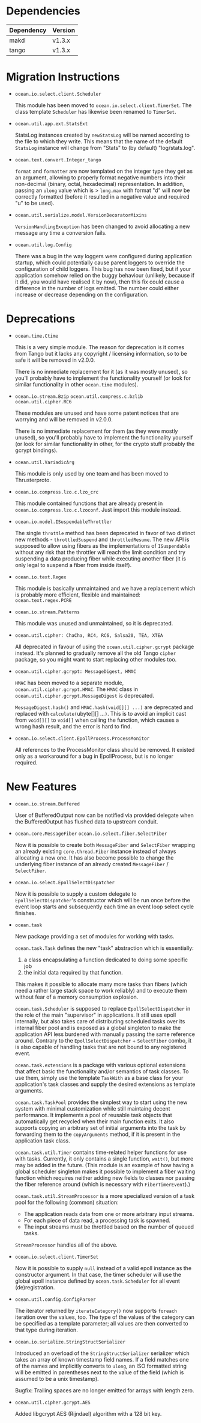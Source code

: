 Dependencies
============

Dependency | Version
-----------|---------
makd       | v1.3.x
tango      | v1.3.x

Migration Instructions
======================

* `ocean.io.select.client.Scheduler`

  This module has been moved to `ocean.io.select.client.TimerSet`. The class
  template `Scheduler` has likewise been renamed to `TimerSet`.

* `ocean.util.app.ext.StatsExt`

  StatsLog instances created by `newStatsLog` will be named according to the file to which
  they write.  This means that the name of the default `StatsLog` instance will change from
  "Stats" to (by default) "log/stats.log".

* `ocean.text.convert.Integer_tango`

  `format` and `formatter` are now templated on the integer type they get as an argument,
  allowing to properly format negative numbers into their non-decimal
  (binary, octal, hexadecimal) representation.
  In addition, passing an `ulong` value which is > `long.max` with format "d" will now
  be correctly formatted (before it resulted in a negative value and required "u" to be used).

* `ocean.util.serialize.model.VersionDecoratorMixins`

  `VersionHandlingException` has been changed to avoid allocating a
  new message any time a conversion fails.

* `ocean.util.log.Config`

  There was a bug in the way loggers were configured during application startup,
  which could potentially cause parent loggers to override the configuration of
  child loggers. This bug has now been fixed, but if your application somehow
  relied on the buggy behaviour (unlikely, because if it did, you would have
  realised it by now), then this fix could cause a difference in the number of
  logs emitted. The number could either increase or decrease depending on the
  configuration.

Deprecations
============

* `ocean.time.Ctime`

  This is a very simple module. The reason for deprecation is it comes from
  Tango but it lacks any copyright / licensing information, so to be safe it
  will be removed in v2.0.0.

  There is no inmediate replacement for it (as it was mostly unused), so you'll
  probably have to implement the functionality yourself (or look for similar
  functionality in other `ocean.time` modules).

* `ocean.io.stream.Bzip` `ocean.util.compress.c.bzlib` `ocean.util.cipher.RC6`

  These modules are unused and have some patent notices that are worrying and
  will be removed in v2.0.0.

  There is no immediate replacement for them (as they were mostly unused), so
  you'll probably have to implement the functionality yourself (or look for
  similar functionality in other, for the crypto stuff probably the gcrypt
  bindings).

* `ocean.util.VariadicArg`

  This module is only used by one team and has been moved to Thrusterproto.

* `ocean.io.compress.lzo.c.lzo_crc`

  This module contained functions that are already present in
  `ocean.io.compress.lzo.c.lzoconf`. Just import this module instead.

* `ocean.io.model.ISuspendableThrottler`

  The single `throttle` method has been deprecated in favor of two distinct
  new methods - `throttledSuspend` and `throttledResume`. The new API is
  supposed to allow using fibers as the implementations of `ISuspendable`
  without any risk that the throttler will reach the limit condition and try
  suspending a data producing fiber while executing another fiber (it is only
  legal to suspend a fiber from inside itself).

* `ocean.io.text.Regex`

  This module is basically unmaintained and we have a replacement which is
  probably more efficient, flexible and maintained: `ocean.text.regex.PCRE`

* `ocean.io.stream.Patterns`

  This module was unused and unmaintained, so it is deprecated.

* `ocean.util.cipher: ChaCha, RC4, RC6, Salsa20, TEA, XTEA`

  All deprecated in favour of using the `ocean.util.cipher.gcrypt` package
  instead. It's planned to gradually remove all the old Tango `cipher` package,
  so you might want to start replacing other modules too.

* `ocean.util.cipher.gcrypt: MessageDigest, HMAC`

  `HMAC` has been moved to a separate module, `ocean.util.cipher.gcrypt.HMAC`.
  The `HMAC` class in `ocean.util.cipher.gcrypt.MessageDigest` is deprecated.

  `MessageDigest.hash()` and `HMAC.hash(void[][] ...)` are deprecated and
   replaced with `calculate(`ubyte[][] ...`)`.  This is to avoid an implicit
   cast from `void[][]` to `void[]` when calling the function, which causes a
   wrong hash result, and the error is hard to find.

* `ocean.io.select.client.EpollProcess.ProcessMonitor`

  All references to the ProcessMonitor class should be removed. It existed
  only as a workaround for a bug in EpollProcess, but is no longer required.

New Features
============

* `ocean.io.stream.Buffered`

  User of BufferedOutput now can be notified via provided delegate
  when the BufferedOutput has flushed data to upstream conduit.

* `ocean.core.MessageFiber` `ocean.io.select.fiber.SelectFiber`

  Now it is possible to create both `MessageFiber` and `SelectFiber` wrapping an
  already existing `core.thread.Fiber` instance instead of always allocating
  a new one. It has also become possible to change the underlying fiber
  instance of an already created `MessageFiber` / `SelectFiber`.

* `ocean.io.select.EpollSelectDispatcher`

  Now it is possible to supply a custom delegate to `EpollSelectDispatcher`'s
  constructor which will be run once before the event loop starts and
  subsequently each time an event loop select cycle finishes.

* `ocean.task`

  New package providing a set of modules for working with tasks.

  `ocean.task.Task` defines the new "task" abstraction which is essentially:

    1. a class encapsulating a function dedicated to doing some specific job
    2. the initial data required by that function.

  This makes it possible to allocate many more tasks than fibers (which need a
  rather large stack space to work reliably) and to execute them without fear of
  a memory consumption explosion.

  `ocean.task.Scheduler` is supposed to replace `EpollSelectDispatcher` in the
  role of the main "supervisor" in applications. It still uses epoll internally,
  but also takes care of distributing scheduled tasks over its internal
  fiber pool and is exposed as a global singleton to make the application API
  less burdened with manually passing the same reference around. Contrary to the
  `EpollSelectDispatcher` + `SelectFiber` combo, it is also capable of handling
  tasks that are not bound to any registered event.

  `ocean.task.extensions` is a package with various optional extensions that
  affect basic the functionality and/or semantics of task classes. To use them,
  simply use the template `TaskWith` as a base class for your application's task
  classes and supply the desired extensions as template arguments.

  `ocean.task.TaskPool` provides the simplest way to start using the new system
  with minimal customization while still maintaing decent performance. It
  implements a pool of reusable task objects that automatically get recycled
  when their main function exits. It also supports copying an arbitrary set of
  initial arguments into the task by forwarding them to the `copyArguments`
  method, if it is present in the application task class.

  `ocean.task.util.Timer` contains time-related helper functions for use with
  tasks. Currently, it only contains a single function, `wait()`, but more may
  be added in the future. (This module is an example of how having a global
  scheduler singleton makes it possible to implement a fiber waiting function
  which requires neither adding new fields to classes nor passing the fiber
  reference around (which is necessary with `FiberTimerEvent`).)

  `ocean.task.util.StreamProcessor` is a more specialized version of a task
  pool for the following (common) situation:

    * The application reads data from one or more arbitrary input streams.
    * For each piece of data read, a processing task is spawned.
    * The input streams must be throttled based on the number of queued tasks.

  `StreamProcessor` handles all of the above.

* `ocean.io.select.client.TimerSet`

  Now it is possible to supply `null` instead of a valid epoll instance as the
  constructor argument. In that case, the timer scheduler will use the global
  epoll instance defined by `ocean.task.Scheduler` for all event
  (de)registration.

 * `ocean.util.config.ConfigParser`

   The iterator returned by `iterateCategory()` now supports `foreach` iteration
   over the values, too. The type of the values of the category can be
   specified as a template parameter; all values are then converted to that
   type during iteration.

* `ocean.io.serialize.StringStructSerializer`

  Introduced an overload of the `StringStructSerializer` serializer
  which takes an array of known timestamp field names.
  If a field matches one of the names and implicitly converts to `ulong`,
  an ISO formatted string will be emitted in parentheses next to the value of
  the field (which is assumed to be a unix timestamp).

  Bugfix: Trailing spaces are no longer emitted for arrays with length zero.

* `ocean.util.cipher.gcrypt.AES`

  Added libgcrypt AES (Rijndael) algorithm with a 128 bit key.

